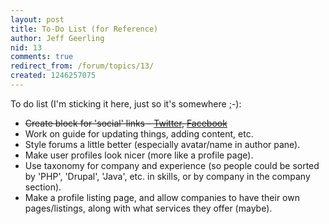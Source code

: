 ```yaml
---
layout: post
title: To-Do List (for Reference)
author: Jeff Geerling
nid: 13
comments: true
redirect_from: /forum/topics/13/
created: 1246257075
---
```

To do list (I'm sticking it here, just so it's somewhere ;-):

<ul>
	<li><span style="text-decoration: line-through;">Create block for 'social' links - <a href="http://twitter.com/oscatholic">Twitter</a>, <a href="http://www.facebook.com/pages/Open-Source-Catholic/97288684164">Facebook</a></span></li>
	<li>Work on guide for updating things, adding content, etc.</li>
	<li>Style forums a little better (especially avatar/name in author pane).</li>
	<li>Make user profiles look nicer (more like a profile page).</li>
	<li>Use taxonomy for company and experience (so people could be sorted by 'PHP', 'Drupal', 'Java', etc. in skills, or by company in the company section).</li>
	<li>Make a profile listing page, and allow companies to have their own pages/listings, along with what services they offer (maybe).</li>
</ul>
